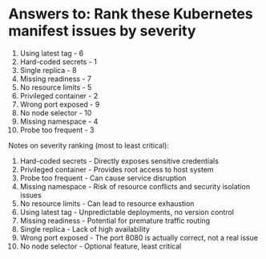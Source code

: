 # Answers to: Rank these Kubernetes manifest issues by severity

1. Using latest tag - 6
2. Hard-coded secrets - 1
3. Single replica - 8
4. Missing readiness - 7
5. No resource limits - 5
6. Privileged container - 2
7. Wrong port exposed - 9
8. No node selector - 10
9. Missing namespace - 4
10. Probe too frequent - 3

Notes on severity ranking (most to least critical):
1. Hard-coded secrets - Directly exposes sensitive credentials
2. Privileged container - Provides root access to host system
3. Probe too frequent - Can cause service disruption
4. Missing namespace - Risk of resource conflicts and security isolation issues
5. No resource limits - Can lead to resource exhaustion
6. Using latest tag - Unpredictable deployments, no version control
7. Missing readiness - Potential for premature traffic routing
8. Single replica - Lack of high availability
9. Wrong port exposed - The port 8080 is actually correct, not a real issue
10. No node selector - Optional feature, least critical